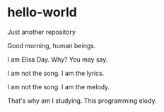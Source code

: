 # hello-world
Just another repository

Good morning, human beings.

I am Elisa Day. 
Why? You may say.

I am not the song.
I am the lyrics.

I am not the song.
I am the melody.

That's why am I studying.
This programming elody.
